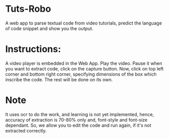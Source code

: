 # Tuts-Robo
A web app to parse textual code from video tutorials, predict the language of code snippet and show you the output.

# Instructions:
A video player is embedded in the Web App. Play the video. Pause it when you want to extract code, click on the capture button. Now, click on top left corner and bottom right corner, specifying dimensions of the box which inscribe the code. The rest will be done on its own.

# Note
It uses ocr to do the work, and learning is not yet implemented, hence, accuracy of extraction is 70-80% only and, font-style and font-size dependant. So, we allow you to edit the code and run again, if it's not extracted correctly.

